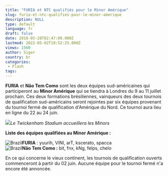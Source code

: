 ```yaml
---
title: "FURIA et NTC qualifiés pour le Minor Amérique"
slug: furia-et-ntc-qualifies-pour-le-minor-amerique
description: NULL
type: default
language: fr
draft: false
date: 2018-05-28T02:47:09.000Z
lastmod: 2022-05-02T19:52:25.000Z
views: 1560
author: Siger
country: br
categories:
 - Flash
tags:
---
```

**FURIA** et **Não Tem Como** sont les deux équipes sud-américaines qui participeront au **Minor Amérique** qui se tiendra à Londres du 9 au 11 juillet prochain. Ces deux formations brésiliennes, vainqueurs des deux tournois de qualification sud-américains seront rejointes par six équipes provenant du tournoi fermé de qualification d'Amérique du Nord. Ce tournoi aura lieu en ligne du 22 au 24 juin.

![](https://flickshot-ue.s3.eu-west-2.amazonaws.com/flickshot/article/5b0b67a6cef37/images/5d0neCjScQ9a9eyTBwvx1FUMNVLeXDw3lUXNdpmi.jpeg)_Le Twickenham Stadium accueillera les Minors_

**Liste des équipes qualifiées au Minor Amérique :**

![Brazil](/images/countries/br.svg)⁠**FURIA** : yuurih, VINI, arT, kscerato, spacca  
![Brazil](/images/countries/br.svg)⁠**Não Tem Como :**  bit, fnx, kNg, felps, chelo

En ce qui concerne le vieux continent, les tournois de qualification ouverts commenceront à partir du 02 juin. Aucune équipe pour le tournoi fermé n'a encore été annoncée.  
  
